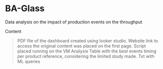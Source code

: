 # BA-Glass

Data analysis on the impact of production events on the throughput

Content
> PDF file of the dashboard created using looker studio. Website link to access the original content was  placed on the first page.
> Script placed running on the VM Analysis
> Table with the best events timing per product reference, considering the limited study made.
> Txt with ML queries
